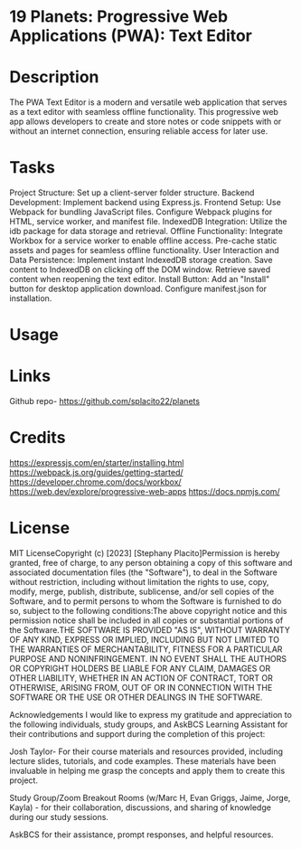 # 19 Planets: Progressive Web Applications (PWA): Text Editor

# Description

The PWA Text Editor is a modern and versatile web application that serves as a text editor with seamless offline functionality. This progressive web app allows developers to create and store notes or code snippets with or without an internet connection, ensuring reliable access for later use.

# Tasks

Project Structure: Set up a client-server folder structure.
Backend Development: Implement backend using Express.js.
Frontend Setup: Use Webpack for bundling JavaScript files.
Configure Webpack plugins for HTML, service worker, and manifest file.
IndexedDB Integration: Utilize the idb package for data storage and retrieval.
Offline Functionality: Integrate Workbox for a service worker to enable offline access.
Pre-cache static assets and pages for seamless offline functionality.
User Interaction and Data Persistence: Implement instant IndexedDB storage creation.
Save content to IndexedDB on clicking off the DOM window. Retrieve saved content when reopening the text editor.
Install Button: Add an "Install" button for desktop application download. Configure manifest.json for installation.

# Usage

# Links

Github repo- https://github.com/splacito22/planets

# Credits

https://expressjs.com/en/starter/installing.html
https://webpack.js.org/guides/getting-started/
https://developer.chrome.com/docs/workbox/
https://web.dev/explore/progressive-web-apps
https://docs.npmjs.com/

# License

​MIT License​Copyright (c) [2023] [Stephany Placito]​Permission is hereby granted, free of charge, to any person obtaining a copy of this software and associated documentation files (the "Software"), to deal in the Software without restriction, including without limitation the rights to use, copy, modify, merge, publish, distribute, sublicense, and/or sell copies of the Software, and to permit persons to whom the Software is furnished to do so, subject to the following conditions:​The above copyright notice and this permission notice shall be included in all copies or substantial portions of the Software.​THE SOFTWARE IS PROVIDED "AS IS", WITHOUT WARRANTY OF ANY KIND, EXPRESS OR IMPLIED, INCLUDING BUT NOT LIMITED TO THE WARRANTIES OF MERCHANTABILITY, FITNESS FOR A PARTICULAR PURPOSE AND NONINFRINGEMENT. IN NO EVENT SHALL THE AUTHORS OR COPYRIGHT HOLDERS BE LIABLE FOR ANY CLAIM, DAMAGES OR OTHER LIABILITY, WHETHER IN AN ACTION OF CONTRACT, TORT OR OTHERWISE, ARISING FROM, OUT OF OR IN CONNECTION WITH THE SOFTWARE OR THE USE OR OTHER DEALINGS IN THE SOFTWARE.

Acknowledgements I would like to express my gratitude and appreciation to the following individuals, study groups, and AskBCS Learning Assistant for their contributions and support during the completion of this project:

Josh Taylor- For their course materials and resources provided, including lecture slides, tutorials, and code examples. These materials have been invaluable in helping me grasp the concepts and apply them to create this project.

Study Group/Zoom Breakout Rooms (w/Marc H, Evan Griggs, Jaime, Jorge, Kayla) - for their collaboration, discussions, and sharing of knowledge during our study sessions.

AskBCS for their assistance, prompt responses, and helpful resources.
